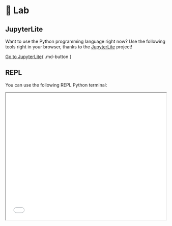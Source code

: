# 🧪 Lab

## JupyterLite

Want to use the Python programming language right now?
Use the following tools right in your browser, thanks to the
[JupyterLite](https://jupyterlite.readthedocs.io) project!

[Go to JupyterLite](/jupyterlite/){ .md-button }

## REPL

You can use the following REPL Python terminal:

<iframe
  src="/jupyterlite/repl/?toolbar=1&kernel=python&code="
  width="100%"
  height="400px"
>
</iframe>
